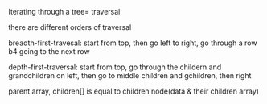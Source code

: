 Iterating through a tree= traversal

there are different orders of traversal

breadth-first-travesal: start from top, then go left to right, go through a row b4 going to the next row

depth-first-traversal: start from top, go through the childern and grandchildren on left, then go to middle children and gchildren, then right

parent array, children[] is equal to children node(data & their children array)
